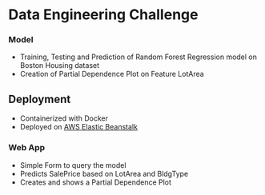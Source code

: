 # Data Engineering Challenge 

### Model
* Training, Testing and Prediction of Random Forest Regression model on Boston Housing dataset
* Creation of Partial Dependence Plot on Feature LotArea

## Deployment
* Containerized with Docker
* Deployed on [AWS Elastic Beanstalk](boston-api.us-east-2.elasticbeanstalk.com)

### Web App
* Simple Form to query the model
* Predicts SalePrice based on LotArea and BldgType
* Creates and shows a Partial Dependence Plot

